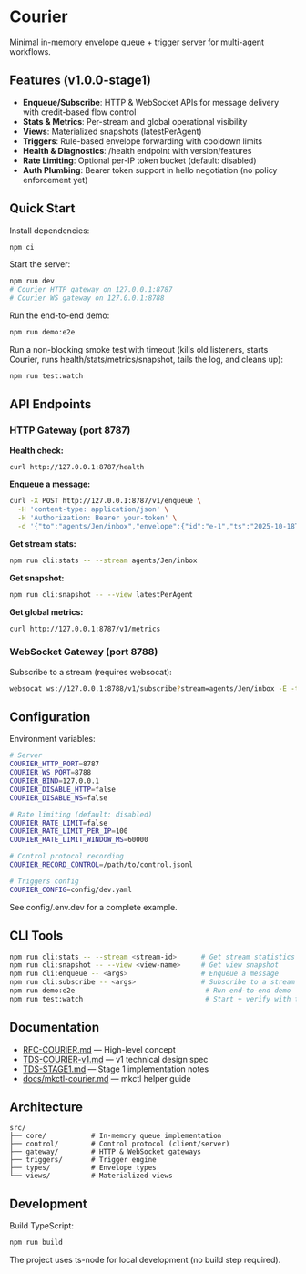# Courier

Minimal in-memory envelope queue + trigger server for multi-agent workflows.

## Features (v1.0.0-stage1)

- **Enqueue/Subscribe**: HTTP & WebSocket APIs for message delivery with credit-based flow control
- **Stats & Metrics**: Per-stream and global operational visibility
- **Views**: Materialized snapshots (latestPerAgent)
- **Triggers**: Rule-based envelope forwarding with cooldown limits
- **Health & Diagnostics**: /health endpoint with version/features
- **Rate Limiting**: Optional per-IP token bucket (default: disabled)
- **Auth Plumbing**: Bearer token support in hello negotiation (no policy enforcement yet)

## Quick Start

Install dependencies:

```bash
npm ci
```

Start the server:

```bash
npm run dev
# Courier HTTP gateway on 127.0.0.1:8787
# Courier WS gateway on 127.0.0.1:8788
```

Run the end-to-end demo:

```bash
npm run demo:e2e
```

Run a non-blocking smoke test with timeout (kills old listeners, starts Courier, runs health/stats/metrics/snapshot, tails the log, and cleans up):

```bash
npm run test:watch
```

## API Endpoints

### HTTP Gateway (port 8787)

**Health check:**
```bash
curl http://127.0.0.1:8787/health
```

**Enqueue a message:**
```bash
curl -X POST http://127.0.0.1:8787/v1/enqueue \
  -H 'content-type: application/json' \
  -H 'Authorization: Bearer your-token' \
  -d '{"to":"agents/Jen/inbox","envelope":{"id":"e-1","ts":"2025-10-18T22:50:00Z","type":"notify","payload":{"msg":"hello"}}}'
```

**Get stream stats:**
```bash
npm run cli:stats -- --stream agents/Jen/inbox
```

**Get snapshot:**
```bash
npm run cli:snapshot -- --view latestPerAgent
```

**Get global metrics:**
```bash
curl http://127.0.0.1:8787/v1/metrics
```

### WebSocket Gateway (port 8788)

Subscribe to a stream (requires websocat):

```bash
websocat ws://127.0.0.1:8788/v1/subscribe?stream=agents/Jen/inbox -E -t -n <<< '{"credit": 1}'
```

## Configuration

Environment variables:

```bash
# Server
COURIER_HTTP_PORT=8787
COURIER_WS_PORT=8788
COURIER_BIND=127.0.0.1
COURIER_DISABLE_HTTP=false
COURIER_DISABLE_WS=false

# Rate limiting (default: disabled)
COURIER_RATE_LIMIT=false
COURIER_RATE_LIMIT_PER_IP=100
COURIER_RATE_LIMIT_WINDOW_MS=60000

# Control protocol recording
COURIER_RECORD_CONTROL=/path/to/control.jsonl

# Triggers config
COURIER_CONFIG=config/dev.yaml
```

See config/.env.dev for a complete example.

## CLI Tools

```bash
npm run cli:stats -- --stream <stream-id>      # Get stream statistics
npm run cli:snapshot -- --view <view-name>     # Get view snapshot
npm run cli:enqueue -- <args>                  # Enqueue a message
npm run cli:subscribe -- <args>                # Subscribe to a stream
npm run demo:e2e                                # Run end-to-end demo
npm run test:watch                              # Start + verify with timeout, then teardown
```

## Documentation

- [RFC-COURIER.md](RFC-COURIER.md) — High-level concept
- [TDS-COURIER-v1.md](TDS-COURIER-v1.md) — v1 technical design spec
- [TDS-STAGE1.md](TDS-STAGE1.md) — Stage 1 implementation notes
- [docs/mkctl-courier.md](docs/mkctl-courier.md) — mkctl helper guide

## Architecture

```
src/
├── core/           # In-memory queue implementation
├── control/        # Control protocol (client/server)
├── gateway/        # HTTP & WebSocket gateways
├── triggers/       # Trigger engine
├── types/          # Envelope types
└── views/          # Materialized views
```

## Development

Build TypeScript:

```bash
npm run build
```

The project uses ts-node for local development (no build step required).
